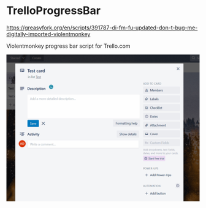 # TrelloProgressBar
https://greasyfork.org/en/scripts/391787-di-fm-fu-updated-don-t-bug-me-digitally-imported-violentmonkey

Violentmonkey progress bar script for Trello.com

![Progress bar example](progressBar.gif)
